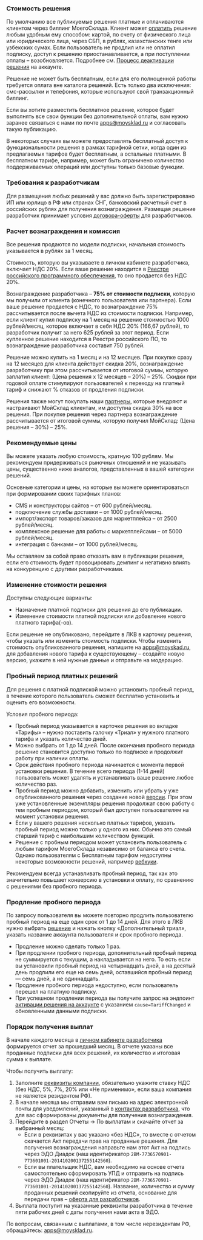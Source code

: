### Стоимость решения

По умолчанию все публикуемые решения платные и оплачиваются клиентом через биллинг МоегоСклада. Клиент
может [оплатить](https://support.moysklad.ru/hc/ru/articles/360039880573) решение любым удобным ему способом: картой,
по счету от физического лица или юридического лица, через СБП, в рублях, казахстанских тенге или узбекских сумах.
Если пользователь не продлил или не оплатил подписку, доступ к решению приостанавливается, а при поступлении оплаты –
возобновляется. Подробнее см. [Процесс деактивации решения](#process-deaktiwacii-resheniq-na-akkaunte) на
аккаунте.

Решение не может быть бесплатным, если для его полноценной работы требуется оплата вне каталога решений. Есть
только два исключения: смс-рассылки и телефония, которые используют свой транзакционный биллинг.

Если вы хотите разместить бесплатное решение, которое будет выполнять все свои функции без дополнительной оплаты, вам
нужно заранее связаться с нами по почте <apps@moysklad.ru> и согласовать такую публикацию.

В некоторых случаях вы можете предоставлять бесплатный доступ к функциональности решения в рамках тарифной сетки,
когда один из предлагаемых тарифов будет бесплатным, а остальные платными. В бесплатном тарифе, например, может быть
ограничено количество поддерживаемых операций или доступны только базовые функции.

### Требования к разработчикам

Для размещения любых решений у вас должно быть зарегистрировано ИП или юрлицо в РФ или странах СНГ, банковский
расчетный счет в российских рублях для получения вознаграждения.
Размещая решение разработчик принимает
условия [договора-оферты](https://www.moysklad.ru/upload/files/marketplace.pdf)
для разработчиков.

### Расчет вознаграждения и комиссия

Все решения продаются по модели подписки, начальная стоимость указывается в рублях за 1 месяц.

Стоимость, которую вы указываете в личном кабинете разработчика, включает НДС 20%. Если ваше решение находится в
[Реестре российского программного обеспечения](https://reestr.digital.gov.ru/), то оно продается без НДС 20%.

Вознаграждение разработчика – **75% от стоимости подписки**, которую мы получили от клиента (конечного пользователя или
партнера). Если ваше решение продается с НДС, то вознаграждение 75% рассчитывается после вычета НДС из стоимости
подписки. Например, если клиент купил подписку на 1 месяц на решение стоимостью 1000 рублей/месяц,
которое включает в себя НДС 20% (166,67 рублей), то разработчик получит за него 625 рублей за этот период.
Если купленное решение находится в Реестре российского ПО, то вознаграждение разработчика составит 750 рублей.

Решение можно купить на 1 месяц и на 12 месяцев. При покупке сразу на 12 месяцев для клиента действует скидка 20%,
вознаграждение разработчику при этом рассчитывается от итоговой суммы, которую заплатил клиент: (Цена решения х 12
месяцев – 20%) – 25%. Скидки при годовой оплате стимулируют пользователей к переходу на платный тариф и снижают %
отказов от продления подписки.

Решения также могут покупать наши [партнеры](https://www.moysklad.ru/partners/), которые внедряют и настраивают
МойСклад клиентам, им доступна скидка 30% на все решения.
При покупке решения через партнера вознаграждение рассчитывается от итоговой суммы, которую получил МойСклад: (Цена
решения – 30%) – 25%.

### Рекомендуемые цены

Вы можете указать любую стоимость, кратную 100 рублям. Мы рекомендуем придерживаться рыночных отношений и не указывать
цены, существенно ниже аналогов, представленных в вашей категории решений.

Основные категории и цены, на которые вы можете ориентироваться при формировании своих тарифных планов:

* CMS и конструкторы сайтов – от 600 рублей/месяц.
* подключение службы доставки – от 1000 рублей/месяц.
* импорт/экспорт товаров/заказов для маркетплейса – от 2500 рублей/месяц.
* комплексное решение для работы с маркетплейсами – от 5000 рублей/месяц.
* интеграция с банками – от 1000 рублей/месяц.

Мы оставляем за собой право отказать вам в публикации решения, если его стоимость будет провоцировать демпинг и
негативно влиять на конкуренцию с другими разработчиками.

### Изменение стоимости решения

Доступны следующие варианты:

* Назначение платной подписки для решения до его публикации.
* Изменение стоимости платной подписки или добавление нового платного тарифа(-ов).

Если решение не опубликовано, перейдите в ЛКВ в карточку решения, чтобы указать или изменить стоимость подписки.
Чтобы изменить стоимость опубликованного решения, напишите на <apps@moyskad.ru>, для добавления нового тарифа к
существующему – создайте новую версию, укажите в ней нужные данные и отправьте на модерацию.

### Пробный период платных решений

Для решения с платной подпиской можно установить пробный период, в течение которого пользователь сможет бесплатно
установить и оценить его возможности.

Условия пробного периода:

* Пробный период указывается в карточке решения во вкладке «Тарифы» – нужно поставить галочку «Триал» у нужного
  платного тарифа и указать количество дней.
* Можно выбрать от 1 до 14 дней. После окончания пробного периода решение становится доступно только по подписке и
  продолжит работу при наличии оплаты.
* Срок действия пробного периода начинается с момента первой установки решения. В течение всего периода (1-14 дней)
  пользователь может удалять и устанавливать ваше решение любое количество раз.
* Пробный период можно добавить, изменить или убрать у уже опубликованного решения через создание
  новой [версии](#zhiznennyj-cikl-resheniq). При этом уже установленные
  экземпляры решения продолжат свою работу с тем пробным периодом, который был доступен пользователям на момент
  установки решения.
* Если у вашего решения несколько платных тарифов, указать пробный период можно только у одного из них. Обычно это
  самый старший тариф с наибольшим количеством функций.
* Решение с пробным периодом может установить пользователь с любым тарифом МоегоСклада независимо от баланса его
  счета. Однако пользователям с Бесплатным тарифом недоступны некоторые возможности решений,
  например [вебхуки](https://dev.moysklad.ru/doc/api/remap/1.2/workbook/#workbook-vebhuki).

Рекомендуем всегда устанавливать пробный период, так как это значительно повышает конверсию в установки и оплату, по
сравнению с решениями без пробного периода.

### Продление пробного периода

По запросу пользователя вы можете повторно продлить пользователю пробный период на еще один срок от 1 до 14 дней. Для
этого в ЛКВ нужно выбрать [решение](https://apps.moysklad.ru/cabinet/application) и нажать кнопку «Дополнительный
триал», указать название аккаунта пользователя и срок пробного периода.

* Продление можно сделать только 1 раз.
* При продлении пробного периода, дополнительный пробный период не суммируется с текущим, а накладывается на него. То
  есть если вы установили пробный период на четырнадцать дней, а на десятый день продлили его еще на семь дней,
  оставшийся пробный период — семь дней, а не одиннадцать.
* Продление пробного периода недоступно, если пользователь перешел на платную подписку.
* При успешном продлении периода вы получите запрос на эндпоинт [активации решения на аккаунте](#aktiwaciq-resheniq-na-akkaunte) 
  с указанием `cause=TariffChanged` и обновленными данными подписки.

### Порядок получения выплат

В начале каждого месяца в [личном кабинете разработчика](https://apps.moysklad.ru/cabinet/reports/usage) формируется
отчет за прошедший месяц. В отчете указаны все проданные подписки для всех решений, их количество и итоговая сумма к
выплате.

Чтобы получить выплату:

1. Заполните [реквизиты компании](https://apps.moysklad.ru/cabinet/bankdetails), обязательно укажите ставку НДС (без НДС, 5%, 7%, 20% или «Не применимо», если ваша компания не является резидентом РФ).
2. В начале месяца мы отправим вам письмо на адрес электронной почты для уведомлений, указанный в [контактах разработчика](https://apps.moysklad.ru/cabinet/vendordetails), что для вас сформированы документы для получения вознаграждения.
3. Перейдите в раздел Отчеты → По выплатам и скачайте отчет за выбранный месяц:
   - Если в реквизитах у вас указано «без НДС», то вместе с отчетом скачается Акт передачи прав на проданные решения. Для получения вознаграждения направьте нам этот Акт на подпись через ЭДО Диадок (наш идентификатор `2BM-7736570901-773601001-201410200137255142560`).
   - Если вы плательщик НДС, вам необходимо на основе отчета самостоятельно сформировать УПД и отправить на подпись через ЭДО Диадок (наш идентификатор `2BM-7736570901-773601001-201410200137255142560`). Название, количество и сумму проданных решений скопируйте из отчета, основание для передачи прав – [оферта для разработчиков](https://www.moysklad.ru/upload/files/marketplace.pdf).
4. Выплата поступит на указанные реквизиты разработчика в течение пяти рабочих дней с даты получения нами акта в ЭДО.

По вопросам, связанным с выплатами, в том числе нерезидентам РФ, обращайтесь: <apps@moysklad.ru>.

